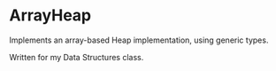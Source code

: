 # ArrayHeap

Implements an array-based Heap implementation, using generic types.

Written for my Data Structures class.
